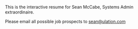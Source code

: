 This is the interactive resume for Sean McCabe, Systems Admin extraordinaire. 

Please email all possible job prospects to sean@ulation.com